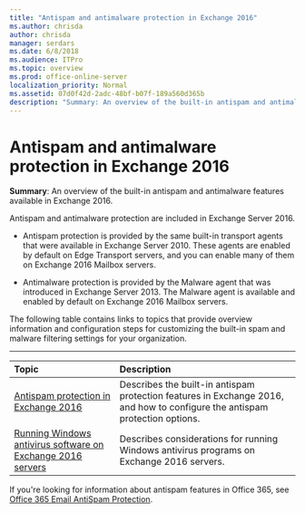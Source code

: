 ```yaml
---
title: "Antispam and antimalware protection in Exchange 2016"
ms.author: chrisda
author: chrisda
manager: serdars
ms.date: 6/8/2018
ms.audience: ITPro
ms.topic: overview
ms.prod: office-online-server
localization_priority: Normal
ms.assetid: 07d0f42d-2adc-48bf-b07f-189a560d365b
description: "Summary: An overview of the built-in antispam and antimalware features available in Exchange 2016."
---
```


# Antispam and antimalware protection in Exchange 2016

 **Summary**: An overview of the built-in antispam and antimalware features available in Exchange 2016.
  
Antispam and antimalware protection are included in Exchange Server 2016.
  
- Antispam protection is provided by the same built-in transport agents that were available in Exchange Server 2010. These agents are enabled by default on Edge Transport servers, and you can enable many of them on Exchange 2016 Mailbox servers.
    
- Antimalware protection is provided by the Malware agent that was introduced in Exchange Server 2013. The Malware agent is available and enabled by default on Exchange 2016 Mailbox servers.
    
The following table contains links to topics that provide overview information and configuration steps for customizing the built-in spam and malware filtering settings for your organization.
  
****

|**Topic**|**Description**|
|:-----|:-----|
|[Antispam protection in Exchange 2016](antispam/antispam.md) <br/> |Describes the built-in antispam protection features in Exchange 2016, and how to configure the antispam protection options.  <br/> |
|[Running Windows antivirus software on Exchange 2016 servers](windows-antivirus-software.md) <br/> |Describes considerations for running Windows antivirus programs on Exchange 2016 servers.  <br/> |
   
If you're looking for information about antispam features in Office 365, see [Office 365 Email AntiSpam Protection](https://go.microsoft.com/fwlink/p/?LinkId=271754).
  

